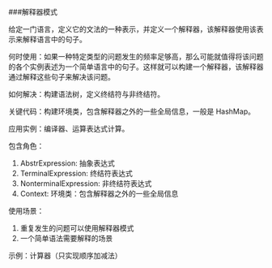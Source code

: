 ###解释器模式

给定一门语言，定义它的文法的一种表示，并定义一个解释器，该解释器使用该表示来解释语言中的句子。

何时使用：如果一种特定类型的问题发生的频率足够高，那么可能就值得将该问题的各个实例表述为一个简单语言中的句子。这样就可以构建一个解释器，该解释器通过解释这些句子来解决该问题。

如何解决：构建语法树，定义终结符与非终结符。

关键代码：构建环境类，包含解释器之外的一些全局信息，一般是 HashMap。

应用实例：编译器、运算表达式计算。

包含角色：
1. AbstrExpression: 抽象表达式
2. TerminalExpression: 终结符表达式
3. NonterminalExpression: 非终结符表达式
4. Context: 环境类：包含解释器之外的一些全局信息

使用场景：
1. 重复发生的问题可以使用解释器模式
2. 一个简单语法需要解释的场景

示例：计算器（只实现顺序加减法）
